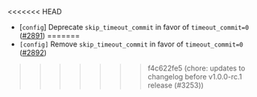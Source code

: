 <<<<<<< HEAD
- [`config`] Deprecate `skip_timeout_commit` in favor of `timeout_commit=0`
  ([\#2891](https://github.com/cometbft/cometbft/issues/2891))
=======
- `[config]` Remove `skip_timeout_commit` in favor of `timeout_commit=0`
  ([\#2892](https://github.com/cometbft/cometbft/pull/2892))
>>>>>>> f4c622fe5 (chore: updates to changelog before v1.0.0-rc.1 release (#3253))
